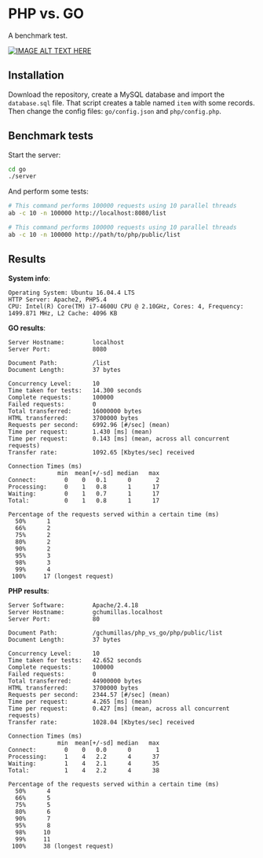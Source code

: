 # PHP vs. GO

A benchmark test.

[![IMAGE ALT TEXT HERE](https://img.youtube.com/vi/IuHzx-6NIiE/0.jpg)](https://www.youtube.com/watch?v=IuHzx-6NIiE)

## Installation

Download the repository, create a MySQL database and import the `database.sql` file. That script creates a table named `item`
with some records. Then change the config files: `go/config.json` and `php/config.php`.

## Benchmark tests

Start the server:
```bash
cd go
./server
```

And perform some tests:
```bash
# This command performs 100000 requests using 10 parallel threads
ab -c 10 -n 100000 http://localhost:8080/list

# This command performs 100000 requests using 10 parallel threads
ab -c 10 -n 100000 http://path/to/php/public/list
```

## Results

**System info**:
```text
Operating System: Ubuntu 16.04.4 LTS
HTTP Server: Apache2, PHP5.4
CPU: Intel(R) Core(TM) i7-4600U CPU @ 2.10GHz, Cores: 4, Frequency: 1499.871 MHz, L2 Cache: 4096 KB
```

**GO results**:
```text
Server Hostname:        localhost
Server Port:            8080

Document Path:          /list
Document Length:        37 bytes

Concurrency Level:      10
Time taken for tests:   14.300 seconds
Complete requests:      100000
Failed requests:        0
Total transferred:      16000000 bytes
HTML transferred:       3700000 bytes
Requests per second:    6992.96 [#/sec] (mean)
Time per request:       1.430 [ms] (mean)
Time per request:       0.143 [ms] (mean, across all concurrent requests)
Transfer rate:          1092.65 [Kbytes/sec] received

Connection Times (ms)
              min  mean[+/-sd] median   max
Connect:        0    0   0.1      0       2
Processing:     0    1   0.8      1      17
Waiting:        0    1   0.7      1      17
Total:          0    1   0.8      1      17

Percentage of the requests served within a certain time (ms)
  50%      1
  66%      2
  75%      2
  80%      2
  90%      2
  95%      3
  98%      3
  99%      4
 100%     17 (longest request)
```

**PHP results**:
```text
Server Software:        Apache/2.4.18
Server Hostname:        gchumillas.localhost
Server Port:            80

Document Path:          /gchumillas/php_vs_go/php/public/list
Document Length:        37 bytes

Concurrency Level:      10
Time taken for tests:   42.652 seconds
Complete requests:      100000
Failed requests:        0
Total transferred:      44900000 bytes
HTML transferred:       3700000 bytes
Requests per second:    2344.57 [#/sec] (mean)
Time per request:       4.265 [ms] (mean)
Time per request:       0.427 [ms] (mean, across all concurrent requests)
Transfer rate:          1028.04 [Kbytes/sec] received

Connection Times (ms)
              min  mean[+/-sd] median   max
Connect:        0    0   0.0      0       1
Processing:     1    4   2.2      4      37
Waiting:        1    4   2.1      4      35
Total:          1    4   2.2      4      38

Percentage of the requests served within a certain time (ms)
  50%      4
  66%      5
  75%      5
  80%      6
  90%      7
  95%      8
  98%     10
  99%     11
 100%     38 (longest request)
```
